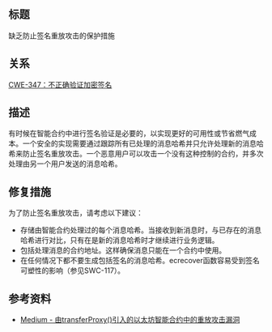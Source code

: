 ## 标题
缺乏防止签名重放攻击的保护措施

## 关系
[CWE-347：不正确验证加密签名](https://cwe.mitre.org/data/definitions/347.html)

## 描述
有时候在智能合约中进行签名验证是必要的，以实现更好的可用性或节省燃气成本。一个安全的实现需要通过跟踪所有已处理的消息哈希并只允许处理新的消息哈希来防止签名重放攻击。一个恶意用户可以攻击一个没有这种控制的合约，并多次处理由另一个用户发送的消息哈希。

## 修复措施
为了防止签名重放攻击，请考虑以下建议：

* 存储由智能合约处理过的每个消息哈希。当接收到新消息时，与已存在的消息哈希进行对比，只有在是新的消息哈希时才继续进行业务逻辑。
* 包括处理消息的合约地址。这样确保消息只能在一个合约中使用。
* 在任何情况下都不要生成包括签名的消息哈希。ecrecover函数容易受到签名可塑性的影响（参见SWC-117）。

## 参考资料
* [Medium - 由transferProxy()引入的以太坊智能合约中的重放攻击漏洞](https://medium.com/cypher-core/replay-attack-vulnerability-in-ethereum-smart-contracts-introduced-by-transferproxy-124bf3694e25)